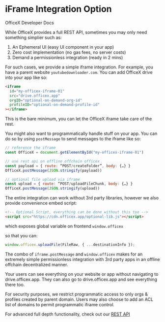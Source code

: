 # iFrame Integration Option

OfficeX Developer Docs

While OfficeX provides a full REST API, sometimes you may only need something simplier such as:

1. An Ephemeral UI (easy UI component in your app)
2. Zero cost implementation (no gas fees, no server costs)
3. Demand a permissionless integration (ready in 2 mins)

For such cases, we provide a simple iframe integration. For example, you have a parent website `youtubedownloader.com`. You can add OfficeX drive into your app like so:

```html
<iframe
  id="my-officex-iframe-01"
  src="drive.officex.app"
  orgID="optional-on-demand-org-id"
  profileID="optional-on-demand-profile-id"
></iframe>
```

This is the bare minimum, you can let the OfficeX iframe take care of the rest.

You might also want to programmatically handle stuff on your app. You can do so by using `postMessage` to send messages to the iframe like so:

```js
// reference the iframe
const OfficeX = document.getElementById("my-officex-iframe-01")

// use rest api on offline offchain officex
const payload = { route: “POST/createFolder”, body: {…} }
OfficeX.postMessage(JSON.stringify(payload))

// optional file upload via iframe
const upload = { route: “POST/uploadFileChunk, body: {…} }
OfficeX.postMessage(JSON.stringify(upload))
```

The entire integration can work without 3rd party libraries, however we also provide convenience embed script:

```html
<!-- Optional Script, everything can be done without this too -->
<script src="https://cdn.officex.app/optional-lib.js"></script>
```

which exposes global variable on frontend `window.officex`

so that you can:

```js
window.officex.uploadFile(FileRaw, { ...destinationInfo });
```

The combo of `iframe.postMessage` and `window.officex` makes for an extremely simple permissionless integration with 3rd party apps in an offline offchain decentralized manner.

Your users can see everything on your website or app without navigating to drive.officex.app. They can also go to drive.officex.app and see everything there too.

For security purposes, we restrict programmatic access to only orgs & profiles created by parent domain. Users may also choose to add an ACL list of domains to permit programmatic iframe control.

For advanced full depth functionality, check out our [REST API](https://dev.officex.app)
